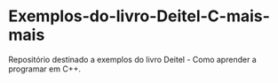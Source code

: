 # Exemplos-do-livro-Deitel-C-mais-mais
 Repositório destinado a exemplos do livro Deitel - Como aprender  a programar em C++.
